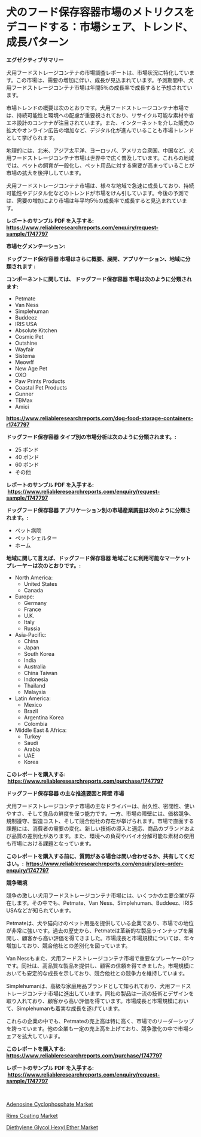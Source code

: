 <p><h1>犬のフード保存容器市場のメトリクスをデコードする：市場シェア、トレンド、成長パターン</h1></p><p><strong>エグゼクティブサマリー</strong></p>
<p><p>犬用フードストレージコンテナの市場調査レポートは、市場状況に特化しています。この市場は、需要の増加に伴い、成長が見込まれています。予測期間中、犬用フードストレージコンテナ市場は年間5％の成長率で成長すると予想されています。</p><p>市場トレンドの概要は次のとおりです。犬用フードストレージコンテナ市場では、持続可能性と環境への配慮が重要視されており、リサイクル可能な素材や省エネ設計のコンテナが注目されています。また、インターネットを介した販売の拡大やオンライン広告の増加など、デジタル化が進んでいることも市場トレンドとして挙げられます。</p><p>地理的には、北米、アジア太平洋、ヨーロッパ、アメリカ合衆国、中国など、犬用フードストレージコンテナ市場は世界中で広く普及しています。これらの地域では、ペットの飼育が一般化し、ペット用品に対する需要が高まっていることが市場の拡大を後押ししています。</p><p>犬用フードストレージコンテナ市場は、様々な地域で急速に成長しており、持続可能性やデジタル化などのトレンドが市場をけん引しています。今後の予測では、需要の増加により市場は年平均5％の成長率で成長すると見込まれています。</p></p>
<p><strong>レポートのサンプル PDF を入手する: <a href="https://www.reliableresearchreports.com/enquiry/request-sample/1747797">https://www.reliableresearchreports.com/enquiry/request-sample/1747797</a></strong></p>
<p><strong>市場セグメンテーション:</strong></p>
<p><strong> ドッグフード保存容器 市場はさらに概要、展開、アプリケーション、地域に分類されます :</strong></p>
<p><strong>コンポーネントに関しては、 ドッグフード保存容器 市場は次のように分類されます: &nbsp;</strong></p>
<p><ul><li>Petmate</li><li>Van Ness</li><li>Simplehuman</li><li>Buddeez</li><li>IRIS USA</li><li>Absolute Kitchen</li><li>Cosmic Pet</li><li>Outshine</li><li>Wayfair</li><li>Sistema</li><li>Meowff</li><li>New Age Pet</li><li>OXO</li><li>Paw Prints Products</li><li>Coastal Pet Products</li><li>Gunner</li><li>TBMax</li><li>Amici</li></ul></p>
<p><strong><a href="https://www.reliableresearchreports.com/dog-food-storage-containers-r1747797">https://www.reliableresearchreports.com/dog-food-storage-containers-r1747797</a></strong></p>
<p><strong> ドッグフード保存容器 タイプ別の市場分析は次のように分類されます。:</strong></p>
<p><ul><li>25 ポンド</li><li>40 ポンド</li><li>60 ポンド</li><li>その他</li></ul></p>
<p><strong>レポートのサンプル PDF を入手する: &nbsp;<a href="https://www.reliableresearchreports.com/enquiry/request-sample/1747797">https://www.reliableresearchreports.com/enquiry/request-sample/1747797</a></strong></p>
<p><strong> ドッグフード保存容器 アプリケーション別の市場産業調査は次のように分類されます。:</strong></p>
<p><ul><li>ペット病院</li><li>ペットシェルター</li><li>ホーム</li></ul></p>
<p><strong>地域に関して言えば、ドッグフード保存容器 地域ごとに利用可能なマーケットプレーヤーは次のとおりです。:</strong></p>
<p><ul>
    <li>
        North America:
        <ul>
            <li>United States</li>
            <li>Canada</li>
        </ul>
    </li>
    <li>
        Europe:
        <ul>
            <li>Germany</li>
            <li>France</li>
            <li>U.K.</li>
            <li>Italy</li>
            <li>Russia</li>
        </ul>
    </li>
    <li>
        Asia-Pacific:
        <ul>
            <li>China</li>
            <li>Japan</li>
            <li>South Korea</li>
            <li>India</li>
            <li>Australia</li>
            <li>China Taiwan</li>
            <li>Indonesia</li>
            <li>Thailand</li>
            <li>Malaysia</li>
        </ul>
    </li>
    <li>
        Latin America:
        <ul>
            <li>Mexico</li>
            <li>Brazil</li>
            <li>Argentina Korea</li>
            <li>Colombia</li>
        </ul>
    </li>
    <li>
        Middle East & Africa:
        <ul>
            <li>Turkey</li>
            <li>Saudi</li>
            <li>Arabia</li>
            <li>UAE</li>
            <li>Korea</li>
        </ul>
    </li>
    </ul></p>
<p><strong>このレポートを購入する: &nbsp;<a href="https://www.reliableresearchreports.com/purchase/1747797">https://www.reliableresearchreports.com/purchase/1747797</a></strong></p>
<p><strong>ドッグフード保存容器 の主な推進要因と障壁 市場</strong></p>
<p><p>犬用フードストレージコンテナ市場の主なドライバーは、耐久性、密閉性、使いやすさ、そして食品の鮮度を保つ能力です。一方、市場の障壁には、価格競争、規制遵守、製造コスト、そして競合他社の存在が挙げられます。市場で直面する課題には、消費者の需要の変化、新しい技術の導入と適応、商品のブランドおよび品質の差別化があります。また、環境への負荷やバイオ分解可能な素材の使用も市場における課題となっています。</p></p>
<p><strong>このレポートを購入する前に、質問がある場合は問い合わせるか、共有してください。:&nbsp; <a href="https://www.reliableresearchreports.com/enquiry/pre-order-enquiry/1747797">https://www.reliableresearchreports.com/enquiry/pre-order-enquiry/1747797</a></strong></p>
<p><strong>競争環境</strong></p>
<p><p>競争の激しい犬用フードストレージコンテナ市場には、いくつかの主要企業が存在します。その中でも、Petmate、Van Ness、Simplehuman、Buddeez、IRIS USAなどが知られています。</p><p>Petmateは、犬や猫向けのペット用品を提供している企業であり、市場での地位が非常に強いです。過去の歴史から、Petmateは革新的な製品ラインナップを展開し、顧客から高い評価を得てきました。市場成長と市場規模については、年々増加しており、競合他社との差別化を図っています。</p><p>Van Nessもまた、犬用フードストレージコンテナ市場で重要なプレーヤーの1つです。同社は、高品質な製品を提供し、顧客の信頼を得てきました。市場規模においても安定的な成長を示しており、競合他社との競争力を維持しています。</p><p>Simplehumanは、高級な家庭用品ブランドとして知られており、犬用フードストレージコンテナ市場に進出しています。同社の製品は一流の技術とデザインを取り入れており、顧客から高い評価を得ています。市場成長と市場規模において、Simplehumanも着実な成長を遂げています。</p><p>これらの企業の中でも、Petmateの売上高は特に高く、市場でのリーダーシップを誇っています。他の企業も一定の売上高を上げており、競争激化の中で市場シェアを拡大しています。</p></p>
<p><strong>このレポートを購入する: &nbsp; <a href="https://www.reliableresearchreports.com/purchase/1747797">https://www.reliableresearchreports.com/purchase/1747797</a></strong></p>
<p><strong>レポートのサンプル PDF を入手する: &nbsp;<a href="https://www.reliableresearchreports.com/enquiry/request-sample/1747797">https://www.reliableresearchreports.com/enquiry/request-sample/1747797</a></strong><strong></strong></p>
<p>&nbsp;</p>
<p><p><a href="https://www.linkedin.com/pulse/adenosine-cyclophosphate-market-analysis-size-global-industry-nekde?trackingId=wAPI%2B7M%2BbYsy%2BNLW1vjt3Q%3D%3D">Adenosine Cyclophosphate Market</a></p><p><a href="https://www.linkedin.com/pulse/rims-coating-market-research-report-provides-critical-o5kge?trackingId=dXDJliLDYGEc5PFaPv4xGA%3D%3D">Rims Coating Market</a></p><p><a href="https://www.linkedin.com/pulse/diethylene-glycol-hexyl-ether-market-research-report-forecasted-urt4e?trackingId=Wmo4bO3ki3nftITF8T%2FQqw%3D%3D">Diethylene Glycol Hexyl Ether Market</a></p></p>